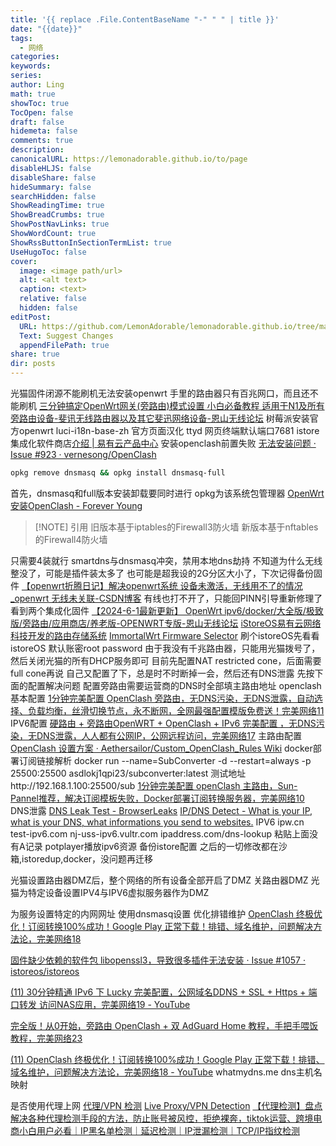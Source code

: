 ```yaml
---
title: '{{ replace .File.ContentBaseName "-" " " | title }}'
date: "{{date}}"
tags:
  - 网络
categories: 
keywords: 
series: 
author: Ling
math: true
showToc: true
TocOpen: false
draft: false
hidemeta: false
comments: true
description: 
canonicalURL: https://lemonadorable.github.io/to/page
disableHLJS: false
disableShare: false
hideSummary: false
searchHidden: false
ShowReadingTime: true
ShowBreadCrumbs: true
ShowPostNavLinks: true
ShowWordCount: true
ShowRssButtonInSectionTermList: true
UseHugoToc: false
cover:
  image: <image path/url>
  alt: <alt text>
  caption: <text>
  relative: false
  hidden: false
editPost:
  URL: https://github.com/LemonAdorable/lemonadorable.github.io/tree/master/content
  Text: Suggest Changes
  appendFilePath: true
share: true
dir: posts
---
```


光猫固件闭源不能刷机无法安装openwrt
手里的路由器只有百兆网口，而且还不能刷机
[三分钟搞定OpenWrt网关(旁路由)模式设置 小白必备教程 适用于N1及所有旁路由设备-斐讯无线路由器以及其它斐迅网络设备-恩山无线论坛](https://www.right.com.cn/FORUM/thread-4181997-1-1.html)
树莓派安装官方openwrt
luci-i18n-base-zh 官方页面汉化
ttyd 网页终端默认端口7681
istore 集成化软件商店[介绍 | 易有云产品中心](https://doc.linkease.com/zh/guide/istore/)
安装openclash前置失败
[无法安装问题 · Issue #923 · vernesong/OpenClash](https://github.com/vernesong/OpenClash/issues/923)

```bash
opkg remove dnsmasq && opkg install dnsmasq-full
```
首先，dnsmasq和full版本安装卸载要同时进行
opkg为该系统包管理器
[OpenWrt安装OpenClash - Forever Young](https://www.luxiyue.com/openwrt/openwrt%e5%ae%89%e8%a3%85openclash/)

> [!NOTE] 引用
> 旧版本基于iptables的Firewall3防火墙
> 新版本基于nftables的Firewall4防火墙

只需要4装就行
smartdns与dnsmasq冲突，禁用本地dns劫持
不知道为什么无线整没了，可能是插件装太多了
也可能是超我设的2G分区大小了，下次记得备份固件
[【openwrt折腾日记】解决openwrt系统 设备未激活，无线用不了的情况_openwrt 无线未关联-CSDN博客](https://blog.csdn.net/u010560236/article/details/136715420)
有线也打不开了，只能回PINN引导重新修理了
看到两个集成化固件
[【2024-6-1最新更新】 OpenWrt ipv6/docker/大全版/极致版/旁路由/应用商店/养老版-OPENWRT专版-恩山无线论坛](https://www.right.com.cn/forum/thread-4387071-1-3.html)
[iStoreOS易有云网络科技开发的路由存储系统](https://site.istoreos.com/)
[ImmortalWrt Firmware Selector](https://firmware-selector.immortalwrt.org/)
刷个istoreOS先看看
istoreOS 默认账密root password
由于我没有千兆路由器，只能用光猫拨号了，然后关闭光猫的所有DHCP服务即可
目前先配置NAT restricted cone，后面需要full cone再说
自己又配置了下，总是时不时断掉一会，然后还有DNS泄露
先按下面的配置解决问题
配置旁路由需要运营商的DNS时全部填主路由地址
openclash基本配置
[1分钟完美配置 OpenClash 旁路由，无DNS污染，无DNS泄露，自动选择、负载均衡，丝滑切换节点，永不断网，全网最强配置模版免费送！完美网络11](https://www.youtube.com/watch?v=0vVJYvV-nwE)
IPV6配置
[硬路由 + 旁路由OpenWRT + OpenClash + IPv6 完美配置 ，无DNS污染，无DNS泄露，人人都有公网IP，公网远程访问，完美网络17](https://www.youtube.com/watch?v=gBSVl_BqptQ)
主路由配置
[OpenClash 设置方案 · Aethersailor/Custom_OpenClash_Rules Wiki](https://github.com/Aethersailor/Custom_OpenClash_Rules/wiki/OpenClash-%E8%AE%BE%E7%BD%AE%E6%96%B9%E6%A1%88#%E7%A1%AE%E4%BF%9D-openwrt-%E5%8F%AF%E4%BB%A5%E6%AD%A3%E5%B8%B8%E8%AE%BF%E9%97%AE-github)
docker部署订阅链接解析
docker run --name=SubConverter -d --restart=always -p 25500:25500 asdlokj1qpi23/subconverter:latest
测试地址http://192.168.1.100:25500/sub
[1分钟完美配置 openClash 主路由，Sun-Pannel推荐，解决订阅模板失败，Docker部署订阅转换服务器，完美网络10](https://www.youtube.com/watch?v=Hm47TyJqVdc)
DNS泄露
[DNS Leak Test - BrowserLeaks](https://browserleaks.com/dns)
[IP/DNS Detect - What is your IP, what is your DNS, what informations you send to websites.](https://ipleak.net/)
IPV6
ipw.cn
test-ipv6.com
nj-uss-ipv6.vultr.com
ipaddress.com/dns-lookup 粘贴上面没有A记录
potplayer播放ipv6资源
备份istore配置
之后的一切修改都在沙箱,istoredup,docker，没问题再迁移

光猫设置路由器DMZ后，整个网络的所有设备全部开启了DMZ
关路由器DMZ
光猫为特定设备设置IPV4与IPV6虚拟服务器作为DMZ

为服务设置特定的内网网址
使用dnsmasq设置
优化排错维护
[OpenClash 终极优化！订阅转换100%成功！Google Play 正常下载！排错、域名维护，问题解决方法论，完美网络18](https://www.youtube.com/watch?v=QxOLvyCdVLU)

[固件缺少依赖的软件包 libopenssl3，导致很多插件无法安装 · Issue #1057 · istoreos/istoreos](https://github.com/istoreos/istoreos/issues/1057)

[(11) 30分钟精通 IPv6 下 Lucky 完美配置，公网域名DDNS + SSL + Https + 端口转发 访问NAS应用，完美网络19 - YouTube](https://www.youtube.com/watch?v=85TNLGVoJEA)

[完全版！从0开始，旁路由 OpenClash + 双 AdGuard Home 教程，手把手喂饭教程，完美网络23](https://www.youtube.com/watch?v=0kCSJL_lSyw)

[(11) OpenClash 终极优化！订阅转换100%成功！Google Play 正常下载！排错、域名维护，问题解决方法论，完美网络18 - YouTube](https://www.youtube.com/watch?v=QxOLvyCdVLU)
whatmydns.me dns主机名映射

是否使用代理上网
[代理/VPN 检测](https://proxy.888005.xyz/)
[Live Proxy/VPN Detection](https://proxy.incolumitas.com/proxy_detect.html)
[【代理检测】盘点解决各种代理检测手段的方法，防止账号被风控，拒绝裸奔，tiktok运营、跨境电商小白用户必看｜IP黑名单检测｜延迟检测｜IP泄漏检测｜TCP/IP指纹检测](https://www.youtube.com/watch?v=_EoccSHSiAU)


